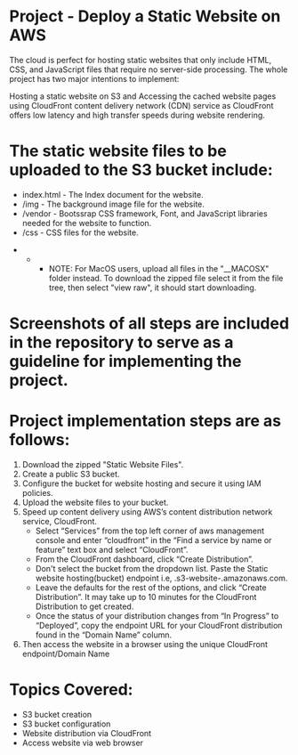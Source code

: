 # Project - Deploy a Static Website on AWS

The cloud is perfect for hosting static websites that only include HTML, CSS, and JavaScript files that require no server-side processing. The whole project has two major intentions to implement:

Hosting a static website on S3 and Accessing the cached website pages using CloudFront content delivery network (CDN) service as CloudFront offers low latency and high transfer speeds during website rendering.

# The static website files to be uploaded to the S3 bucket include:

- index.html - The Index document for the website. 
- /img - The background image file for the website. 
- /vendor - Bootssrap CSS framework, Font, and JavaScript libraries needed for the website to function. 
- /css - CSS files for the website.

* * * NOTE: For MacOS users, upload all files in the "__MACOSX" folder instead.
            To download the zipped file select it from the file tree, then select "view raw", it should start downloading.
   
# Screenshots of all steps are included in the repository to serve as a guideline for implementing the project.

# Project implementation steps are as follows:

1. Download the zipped "Static Website Files".
2. Create a public S3 bucket.
3. Configure the bucket for website hosting and secure it using IAM policies.
4. Upload the website files to your bucket.  
5. Speed up content delivery using AWS’s content distribution network service, CloudFront.
      - Select “Services” from the top left corner of aws management console and enter “cloudfront” in the “Find a service by name or feature” text box and select “CloudFront”.
      - From the CloudFront dashboard, click “Create Distribution”.
      - Don't select the bucket from the dropdown list. Paste the Static website hosting(bucket) endpoint i.e, <bucket-name>.s3-website-<region>.amazonaws.com.
      - Leave the defaults for the rest of the options, and click “Create Distribution”. It may take up to 10 minutes for the CloudFront Distribution to get created.
      - Once the status of your distribution changes from “In Progress” to “Deployed”, copy the endpoint URL for your CloudFront distribution found in the “Domain Name” column.
7. Then access the website in a browser using the unique CloudFront endpoint/Domain Name

# Topics Covered: 

- S3 bucket creation
- S3 bucket configuration
- Website distribution via CloudFront
- Access website via web browser
